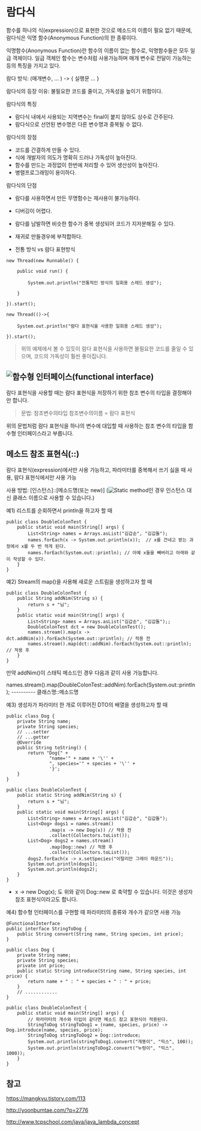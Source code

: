 # 람다식

함수를 하나의 식(expression)으로 표현한 것으로 메소드의 이름이 필요 없기 때문에, 람다식은 익명 함수(Anonymous Function)의 한 종류이다.

익명함수(Anonymous Function)란 함수의 이름이 없는 함수로, 익명함수들은 모두 일급 객체이다. 
일급 객체인 함수는 변수처럼 사용가능하며 매개 변수로 전달이 가능하는 등의 특징을 가지고 있다.

람다 방식: (매개변수, ... ) -> { 실행문 ... }

람다식의 등장 이유: 불필요한 코드를 줄이고, 가독성을 높이기 위함이다.

람다식의 특징
- 람다식 내에서 사용되는 지역변수는 final이 붙지 않아도 상수로 간주된다.
- 람다식으로 선언된 변수명은 다른 변수명과 중복될 수 없다.

람다식의 장점
- 코드를 간결하게 만들 수 있다.
- 식에 개발자의 의도가 명확히 드러나 가독성이 높아진다.
- 함수를 만드는 과정없이 한번에 처리할 수 있어 생산성이 높아진다.
- 병렬프로그래밍이 용이하다.

람다식의 단점
- 람다를 사용하면서 만든 무명함수는 재사용이 불가능하다.
- 디버깅이 어렵다.
- 람다를 남발하면 비슷한 함수가 중복 생성되어 코드가 지저분해질 수 있다.
- 재귀로 만들경우에 부적합하다.

- 전통 방식 vs 람다 표현방식
```
new Thread(new Runnable() {

    public void run() {

        System.out.println("전통적인 방식의 일회용 스레드 생성");

    }

}).start();

new Thread(()->{

    System.out.println("람다 표현식을 사용한 일회용 스레드 생성");

}).start();
```

> 위의 예제에서 볼 수 있듯이 람다 표현식을 사용하면 불필요한 코드를 줄일 수 있으며, 코드의 가독성이 훨씬 좋아집니다.

## ![함수형 인터페이스(functional interface)]()

람다 표현식을 사용할 때는 람다 표현식을 저장하기 위한 참조 변수의 타입을 결정해야만 합니다.

> 문법: 참조변수의타입 참조변수의이름 = 람다 표현식

위의 문법처럼 람다 표현식을 하나의 변수에 대입할 때 사용하는 참조 변수의 타입을 함수형 인터페이스라고 부릅니다.

## 메소드 참조 표현식(::)
람다 표현식(expression)에서만 사용 가능하고, 파라미터를 중복해서 쓰기 싫을 때 사용, 람다 표현식에서만 사용 가능

사용 방법: [인스턴스]::[메소드명(또는 new)] (![Static method]()인 경우 인스턴스 대신 클래스 이름으로 사용할 수 있습니다.)

예1) 리스트를 순회하면서 println을 하고자 할 때
```
public class DoubleColonTest {
    public static void main(String[] args) {
        List<String> names = Arrays.asList("김갑순", "김갑돌"); 
        names.forEach(x -> System.out.println(x));  // x를 건네고 받는 과정에서 x를 두 번 적게 된다.
        names.forEach(System.out::println); // 아예 x들을 빼버리고 아래와 같이 작성할 수 있다.
    }
}
```

예2) Stream의 map()을 사용해 새로운 스트림을 생성하고자 할 때
```
public class DoubleColonTest {
    public String addNim(String s) {
        return s + "님";
    }
    public static void main(String[] args) {
        List<String> names = Arrays.asList("김갑순", "김갑돌");;
        DoubleColonTest dct = new DoubleColonTest();
        names.stream().map(x -> dct.addNim(x)).forEach(System.out::println); // 적용 전
        names.stream().map(dct::addNim).forEach(System.out::println); // 적용 후
    }
}
```
만약 addNim()이 스태틱 메소드인 경우 다음과 같이 사용 가능합니다.

names.stream().map(DoubleColonTest::addNim).forEach(System.out::println); ---------- 클래스명::메소드명

예3) 생성자가 파라미터 한 개로 이루어진 DTO의 배열을 생성하고자 할 때
```
public class Dog {
    private String name;
    private String species;
    // ...setter
    // ...getter
    @Override
    public String toString() {
        return "Dog{" +
                "name='" + name + '\'' +
                ", species='" + species + '\'' +
                '}';
    }
}
```
```
public class DoubleColonTest {
    public static String addNim(String s) {
        return s + "님";
    }
    public static void main(String[] args) {
        List<String> names = Arrays.asList("김갑순", "김갑돌");
        List<Dog> dogs1 = names.stream()
                .map(x -> new Dog(x)) // 적용 전
                .collect(Collectors.toList());
        List<Dog> dogs2 = names.stream()
                .map(Dog::new) // 적용 후
                .collect(Collectors.toList());
        dogs2.forEach(x -> x.setSpecies("이탈리안 그레이 하운드"));
        System.out.println(dogs1);
        System.out.println(dogs2);
    }
}
```
- x -> new Dog(x); 도 위와 같이 Dog::new 로 축약할 수 있습니다. 이것은 생성자 참조 표현식이라고도 합니다.

예4) 함수형 인터페이스를 구현할 때 파라미터의 종류와 개수가 같으면 사용 가능 
```
@FunctionalInterface
public interface StringToDog {
    public String convert(String name, String species, int price);
}
```
```
public class Dog {
    private String name;
    private String species;
    private int price;
    public static String introduce(String name, String species, int price) {
        return name + " : " + species + " : " + price;
    }
    // ............
}
```
```
public class DoubleColonTest {
    public static void main(String[] args) {
        // 파라미터의 개수와 타입이 같다면 메소드 참고 표현식이 적용된다.
        StringToDog stringToDog1 = (name, species, price) -> Dog.introduce(name, species, price);
        StringToDog stringToDog2 = Dog::introduce;
        System.out.println(stringToDog1.convert("개똥이", "믹스", 100));
        System.out.println(stringToDog2.convert("누렁이", "믹스", 1000));
    }
}
```


## 참고
<https://mangkyu.tistory.com/113>

<http://yoonbumtae.com/?p=2776>

<http://www.tcpschool.com/java/java_lambda_concept>
